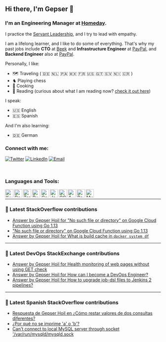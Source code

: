 ## Hi there, I'm Gepser 👋

### I'm an Engineering Manager at [Homeday][homeday].

I practice the [Servant Leadership][servant], and I try to lead with empathy.

I am a lifelong learner, and I like to do some of everything. That's why my past jobs include **CTO** at [Beek][beek] and **Infrastructure Engineer** at [PayPal][Paypal], and **Backend Engineer** also at [PayPal][paypal].

Personally, I like:
- 🗺 Traveling ( 🇩🇪 🇳🇱 🇵🇦 🇲🇽 🇫🇷 🇺🇸 🇬🇹 🇸🇻 🇳🇮 🇨🇷 )
- ♞ Playing chess
- 🥘 Cooking
- 📖 Reading (curious about what I am reading now? [check it out here][goodreads])

I speak:
- 🇺🇸 English
- 🇪🇸 Spanish

And I'm also learning:
- 🇩🇪 German

### Connect with me:

[![Twitter](https://img.shields.io/badge/Twitter-%40gepser-1d9bf0.svg)][twitter]
[![LinkedIn](https://img.shields.io/badge/Linked-gepser-0c66c3.svg)][linkedin]
[![Email](https://img.shields.io/badge/email-github%40gepser.com-blue)][email]

[email]: mailto:github@gepser.com
[linkedin]: https://linkedin.com/in/gepser
[twitter]: https://twitter.com/gepser
[beek]: https://www.beek.io
[paypal]: https://www.paypal.com
[homeday]: https://www.homeday.de
[goodreads]: https://www.goodreads.com/user/show/54539923-gepser-hoil
[servant]: https://en.wikipedia.org/wiki/Servant_leadership

<br />

### Languages and Tools:

[<img align="left" alt="Kubernetes" width="26px" src="https://img.icons8.com/color/344/kubernetes.png" />][twitter]
[<img align="left" alt="Docker" width="26px" src="https://img.icons8.com/fluency/344/docker.png" />][twitter]
[<img align="left" alt="Terraform" width="26px" src="https://img.icons8.com/color/344/terraform.png" />][twitter]
[<img align="left" alt="Ruby" width="26px" src="https://img.icons8.com/fluency/344/ruby-programming-language.png" />][twitter]
[<img align="left" alt="Go" width="26px" src="https://img.icons8.com/color/344/golang.png" />][twitter]
[<img align="left" alt="JavaScript" width="26px" src="https://img.icons8.com/color/344/javascript--v1.png" />][twitter]
[<img align="left" alt="GCP" width="26px" src="https://img.icons8.com/color/344/google-cloud.png" />][twitter]
[<img align="left" alt="AWS" width="26px" src="https://img.icons8.com/color/344/amazon-web-services.png" />][twitter]
[<img align="left" alt="PostgreSQL" width="26px" src="https://img.icons8.com/color/344/postgreesql.png" />][twitter]
[<img align="left" alt="MySQL" width="26px" src="https://img.icons8.com/color/344/mysql-logo.png" />][twitter]


<br />

---

### 🥞 Latest StackOverflow contributions

<!-- STACKOVERFLOW:START -->
- [Answer by Gepser Hoil for &quot;No such file or directory&quot; on Google Cloud Function using Go 1.13](https://stackoverflow.com/questions/63385920/no-such-file-or-directory-on-google-cloud-function-using-go-1-13/63388292#63388292)
- [&quot;No such file or directory&quot; on Google Cloud Function using Go 1.13](https://stackoverflow.com/questions/63385920/no-such-file-or-directory-on-google-cloud-function-using-go-1-13)
- [Answer by Gepser Hoil for What is build cache in `docker system df`](https://stackoverflow.com/questions/55030095/what-is-build-cache-in-docker-system-df/55033482#55033482)
<!-- STACKOVERFLOW:END -->

---

### 🥞 Latest DevOps StackExchange contributions

<!-- DEVOPS:START -->
- [Answer by Gepser Hoil for Health monitoring of web pages without using GET check](https://devops.stackexchange.com/questions/4263/health-monitoring-of-web-pages-without-using-get-check/4266#4266)
- [Answer by Gepser Hoil for How can I become a DevOps Engineer?](https://devops.stackexchange.com/questions/3884/how-can-i-become-a-devops-engineer/3885#3885)
- [Answer by Gepser Hoil for How to upgrade job-dsl files to Jenkins 2 pipelines?](https://devops.stackexchange.com/questions/104/how-to-upgrade-job-dsl-files-to-jenkins-2-pipelines/107#107)
<!-- DEVOPS:END -->

---

### 🥞 Latest Spanish StackOverflow contributions
<!-- SPANISH-STACKOVERFLOW:START -->
- [Respuesta de Gepser Hoil en ¿Cómo restar valores de dos consultas diferentes?](https://es.stackoverflow.com/questions/258763/c%c3%b3mo-restar-valores-de-dos-consultas-diferentes/258768#258768)
- [¿Por qué no se imprime &#39;a&#39; o &#39;b&#39;?](https://es.stackoverflow.com/questions/68805/por-qu%c3%a9-no-se-imprime-a-o-b)
- [Can&#39;t connect to local MySQL server through socket &#39;/var/run/mysqld/mysqld.sock](https://es.stackoverflow.com/questions/53554/cant-connect-to-local-mysql-server-through-socket-var-run-mysqld-mysqld-sock)
<!-- SPANISH-STACKOVERFLOW:END -->
